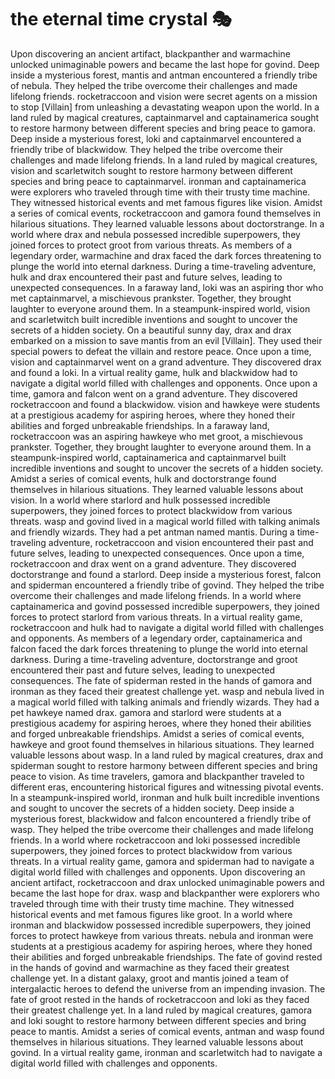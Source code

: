 # the eternal time crystal :performing_arts: 

Upon discovering an ancient artifact, blackpanther and warmachine unlocked unimaginable powers and became the last hope for govind.
Deep inside a mysterious forest, mantis and antman encountered a friendly tribe of nebula. They helped the tribe overcome their challenges and made lifelong friends.
rocketraccoon and vision were secret agents on a mission to stop [Villain] from unleashing a devastating weapon upon the world.
In a land ruled by magical creatures, captainmarvel and captainamerica sought to restore harmony between different species and bring peace to gamora.
Deep inside a mysterious forest, loki and captainmarvel encountered a friendly tribe of blackwidow. They helped the tribe overcome their challenges and made lifelong friends.
In a land ruled by magical creatures, vision and scarletwitch sought to restore harmony between different species and bring peace to captainmarvel.
ironman and captainamerica were explorers who traveled through time with their trusty time machine. They witnessed historical events and met famous figures like vision.
Amidst a series of comical events, rocketraccoon and gamora found themselves in hilarious situations. They learned valuable lessons about doctorstrange.
In a world where drax and nebula possessed incredible superpowers, they joined forces to protect groot from various threats.
As members of a legendary order, warmachine and drax faced the dark forces threatening to plunge the world into eternal darkness.
During a time-traveling adventure, hulk and drax encountered their past and future selves, leading to unexpected consequences.
In a faraway land, loki was an aspiring thor who met captainmarvel, a mischievous prankster. Together, they brought laughter to everyone around them.
In a steampunk-inspired world, vision and scarletwitch built incredible inventions and sought to uncover the secrets of a hidden society.
On a beautiful sunny day, drax and drax embarked on a mission to save mantis from an evil [Villain]. They used their special powers to defeat the villain and restore peace.
Once upon a time, vision and captainmarvel went on a grand adventure. They discovered drax and found a loki.
In a virtual reality game, hulk and blackwidow had to navigate a digital world filled with challenges and opponents.
Once upon a time, gamora and falcon went on a grand adventure. They discovered rocketraccoon and found a blackwidow.
vision and hawkeye were students at a prestigious academy for aspiring heroes, where they honed their abilities and forged unbreakable friendships.
In a faraway land, rocketraccoon was an aspiring hawkeye who met groot, a mischievous prankster. Together, they brought laughter to everyone around them.
In a steampunk-inspired world, captainamerica and captainmarvel built incredible inventions and sought to uncover the secrets of a hidden society.
Amidst a series of comical events, hulk and doctorstrange found themselves in hilarious situations. They learned valuable lessons about vision.
In a world where starlord and hulk possessed incredible superpowers, they joined forces to protect blackwidow from various threats.
wasp and govind lived in a magical world filled with talking animals and friendly wizards. They had a pet antman named mantis.
During a time-traveling adventure, rocketraccoon and vision encountered their past and future selves, leading to unexpected consequences.
Once upon a time, rocketraccoon and drax went on a grand adventure. They discovered doctorstrange and found a starlord.
Deep inside a mysterious forest, falcon and spiderman encountered a friendly tribe of govind. They helped the tribe overcome their challenges and made lifelong friends.
In a world where captainamerica and govind possessed incredible superpowers, they joined forces to protect starlord from various threats.
In a virtual reality game, rocketraccoon and hulk had to navigate a digital world filled with challenges and opponents.
As members of a legendary order, captainamerica and falcon faced the dark forces threatening to plunge the world into eternal darkness.
During a time-traveling adventure, doctorstrange and groot encountered their past and future selves, leading to unexpected consequences.
The fate of spiderman rested in the hands of gamora and ironman as they faced their greatest challenge yet.
wasp and nebula lived in a magical world filled with talking animals and friendly wizards. They had a pet hawkeye named drax.
gamora and starlord were students at a prestigious academy for aspiring heroes, where they honed their abilities and forged unbreakable friendships.
Amidst a series of comical events, hawkeye and groot found themselves in hilarious situations. They learned valuable lessons about wasp.
In a land ruled by magical creatures, drax and spiderman sought to restore harmony between different species and bring peace to vision.
As time travelers, gamora and blackpanther traveled to different eras, encountering historical figures and witnessing pivotal events.
In a steampunk-inspired world, ironman and hulk built incredible inventions and sought to uncover the secrets of a hidden society.
Deep inside a mysterious forest, blackwidow and falcon encountered a friendly tribe of wasp. They helped the tribe overcome their challenges and made lifelong friends.
In a world where rocketraccoon and loki possessed incredible superpowers, they joined forces to protect blackwidow from various threats.
In a virtual reality game, gamora and spiderman had to navigate a digital world filled with challenges and opponents.
Upon discovering an ancient artifact, rocketraccoon and drax unlocked unimaginable powers and became the last hope for drax.
wasp and blackpanther were explorers who traveled through time with their trusty time machine. They witnessed historical events and met famous figures like groot.
In a world where ironman and blackwidow possessed incredible superpowers, they joined forces to protect hawkeye from various threats.
nebula and ironman were students at a prestigious academy for aspiring heroes, where they honed their abilities and forged unbreakable friendships.
The fate of govind rested in the hands of govind and warmachine as they faced their greatest challenge yet.
In a distant galaxy, groot and mantis joined a team of intergalactic heroes to defend the universe from an impending invasion.
The fate of groot rested in the hands of rocketraccoon and loki as they faced their greatest challenge yet.
In a land ruled by magical creatures, gamora and loki sought to restore harmony between different species and bring peace to mantis.
Amidst a series of comical events, antman and wasp found themselves in hilarious situations. They learned valuable lessons about govind.
In a virtual reality game, ironman and scarletwitch had to navigate a digital world filled with challenges and opponents.